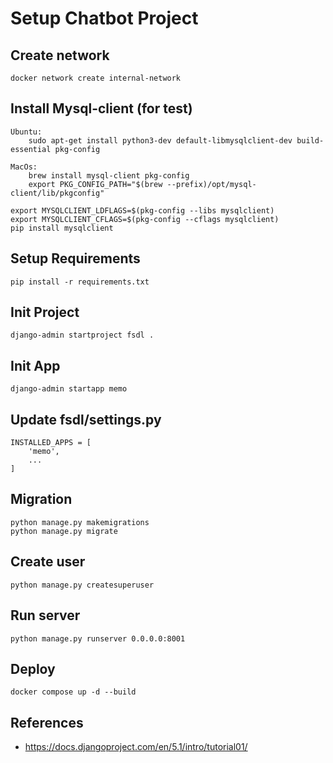# Setup Chatbot Project

## Create network
    docker network create internal-network

## Install Mysql-client (for test)
    Ubuntu:
        sudo apt-get install python3-dev default-libmysqlclient-dev build-essential pkg-config

    MacOs:
        brew install mysql-client pkg-config
        export PKG_CONFIG_PATH="$(brew --prefix)/opt/mysql-client/lib/pkgconfig"

    export MYSQLCLIENT_LDFLAGS=$(pkg-config --libs mysqlclient)
    export MYSQLCLIENT_CFLAGS=$(pkg-config --cflags mysqlclient)
    pip install mysqlclient

## Setup Requirements
    pip install -r requirements.txt

## Init Project
    django-admin startproject fsdl .

## Init App
    django-admin startapp memo


## Update fsdl/settings.py
    INSTALLED_APPS = [
        'memo',
        ...
    ]
    

## Migration
    python manage.py makemigrations
    python manage.py migrate

## Create user
    python manage.py createsuperuser

## Run server
    python manage.py runserver 0.0.0.0:8001

## Deploy
    docker compose up -d --build

## References
- https://docs.djangoproject.com/en/5.1/intro/tutorial01/

